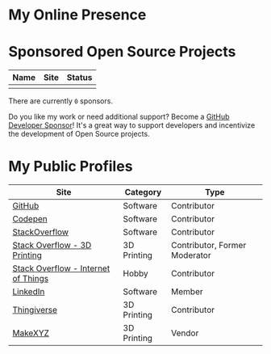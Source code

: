 # My Online Presence

# Sponsored Open Source Projects


| Name | Site | Status |
| --- | --- | --- |
|  |  |  |

There are currently `0` sponsors.

Do you like my work or need additional support? Become a [GitHub Developer Sponsor](https://github.com/sponsors/tbm0115)! It's a great way to support developers and incentivize the development of Open Source projects.

# My Public Profiles


| Site | Category | Type |
| --- | --- | --- |
| [GitHub](https://github.com/tbm0115) | Software | Contributor |
| [Codepen](https://codepen.io/tbm0115) | Software | Contributor |
| [StackOverflow](https://stackoverflow.com/users/story/4585104) | Software | Contributor |
| [Stack Overflow - 3D Printing](https://3dprinting.stackexchange.com/) | 3D Printing | Contributor, Former Moderator |
| [Stack Overflow - Internet of Things](https://iot.stackexchange.com/) | Hobby | Contributor |
| [LinkedIn](https://www.linkedin.com/in/trais-mcallister-19648b5b/) | Software | Member |
| [Thingiverse](https://www.thingiverse.com/tbm0115/about) | 3D Printing | Contributor |
| [MakeXYZ](https://www.makexyz.com/store/maker/tbm0115) | 3D Printing | Vendor |

